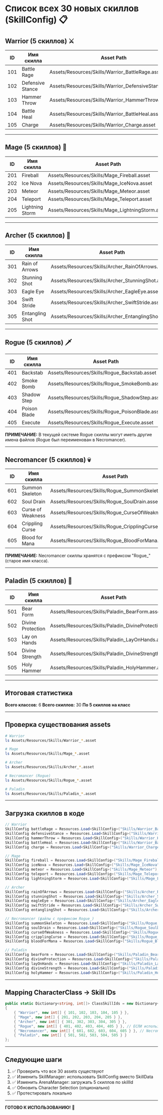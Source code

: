 # Список всех 30 новых скиллов (SkillConfig) 📋

## Warrior (5 скиллов) ⚔️

| ID  | Имя скилла | Asset Path |
|-----|------------|------------|
| 101 | Battle Rage | Assets/Resources/Skills/Warrior_BattleRage.asset |
| 102 | Defensive Stance | Assets/Resources/Skills/Warrior_DefensiveStance.asset |
| 103 | Hammer Throw | Assets/Resources/Skills/Warrior_HammerThrow.asset |
| 104 | Battle Heal | Assets/Resources/Skills/Warrior_BattleHeal.asset |
| 105 | Charge | Assets/Resources/Skills/Warrior_Charge.asset |

---

## Mage (5 скиллов) 🔮

| ID  | Имя скилла | Asset Path |
|-----|------------|------------|
| 201 | Fireball | Assets/Resources/Skills/Mage_Fireball.asset |
| 202 | Ice Nova | Assets/Resources/Skills/Mage_IceNova.asset |
| 203 | Meteor | Assets/Resources/Skills/Mage_Meteor.asset |
| 204 | Teleport | Assets/Resources/Skills/Mage_Teleport.asset |
| 205 | Lightning Storm | Assets/Resources/Skills/Mage_LightningStorm.asset |

---

## Archer (5 скиллов) 🏹

| ID  | Имя скилла | Asset Path |
|-----|------------|------------|
| 301 | Rain of Arrows | Assets/Resources/Skills/Archer_RainOfArrows.asset |
| 302 | Stunning Shot | Assets/Resources/Skills/Archer_StunningShot.asset |
| 303 | Eagle Eye | Assets/Resources/Skills/Archer_EagleEye.asset |
| 304 | Swift Stride | Assets/Resources/Skills/Archer_SwiftStride.asset |
| 305 | Entangling Shot | Assets/Resources/Skills/Archer_EntanglingShot.asset |

---

## Rogue (5 скиллов) 🗡️

| ID  | Имя скилла | Asset Path |
|-----|------------|------------|
| 401 | Backstab | Assets/Resources/Skills/Rogue_Backstab.asset |
| 402 | Smoke Bomb | Assets/Resources/Skills/Rogue_SmokeBomb.asset |
| 403 | Shadow Step | Assets/Resources/Skills/Rogue_ShadowStep.asset |
| 404 | Poison Blade | Assets/Resources/Skills/Rogue_PoisonBlade.asset |
| 405 | Execute | Assets/Resources/Skills/Rogue_Execute.asset |

**ПРИМЕЧАНИЕ:** В текущей системе Rogue скиллы могут иметь другие имена файлов (Rogue был переименован в Necromancer).

---

## Necromancer (5 скиллов) 💀

| ID  | Имя скилла | Asset Path |
|-----|------------|------------|
| 601 | Summon Skeleton | Assets/Resources/Skills/Rogue_SummonSkeletons.asset |
| 602 | Soul Drain | Assets/Resources/Skills/Rogue_SoulDrain.asset |
| 603 | Curse of Weakness | Assets/Resources/Skills/Rogue_CurseOfWeakness.asset |
| 604 | Crippling Curse | Assets/Resources/Skills/Rogue_CripplingCurse.asset |
| 605 | Blood for Mana | Assets/Resources/Skills/Rogue_BloodForMana.asset |

**ПРИМЕЧАНИЕ:** Necromancer скиллы хранятся с префиксом "Rogue_" (старое имя класса).

---

## Paladin (5 скиллов) 🐻

| ID  | Имя скилла | Asset Path |
|-----|------------|------------|
| 501 | Bear Form | Assets/Resources/Skills/Paladin_BearForm.asset |
| 502 | Divine Protection | Assets/Resources/Skills/Paladin_DivineProtection.asset |
| 503 | Lay on Hands | Assets/Resources/Skills/Paladin_LayOnHands.asset |
| 504 | Divine Strength | Assets/Resources/Skills/Paladin_DivineStrength.asset |
| 505 | Holy Hammer | Assets/Resources/Skills/Paladin_HolyHammer.asset |

---

## Итоговая статистика

**Всего классов:** 6
**Всего скиллов:** 30
**По 5 скиллов на класс**

---

## Проверка существования assets

```bash
# Warrior
ls Assets/Resources/Skills/Warrior_*.asset

# Mage
ls Assets/Resources/Skills/Mage_*.asset

# Archer
ls Assets/Resources/Skills/Archer_*.asset

# Necromancer (Rogue)
ls Assets/Resources/Skills/Rogue_*.asset

# Paladin
ls Assets/Resources/Skills/Paladin_*.asset
```

---

## Загрузка скиллов в коде

```csharp
// Warrior
SkillConfig battleRage = Resources.Load<SkillConfig>("Skills/Warrior_BattleRage");
SkillConfig defensiveStance = Resources.Load<SkillConfig>("Skills/Warrior_DefensiveStance");
SkillConfig hammerThrow = Resources.Load<SkillConfig>("Skills/Warrior_HammerThrow");
SkillConfig battleHeal = Resources.Load<SkillConfig>("Skills/Warrior_BattleHeal");
SkillConfig charge = Resources.Load<SkillConfig>("Skills/Warrior_Charge");

// Mage
SkillConfig fireball = Resources.Load<SkillConfig>("Skills/Mage_Fireball");
SkillConfig iceNova = Resources.Load<SkillConfig>("Skills/Mage_IceNova");
SkillConfig meteor = Resources.Load<SkillConfig>("Skills/Mage_Meteor");
SkillConfig teleport = Resources.Load<SkillConfig>("Skills/Mage_Teleport");
SkillConfig lightningStorm = Resources.Load<SkillConfig>("Skills/Mage_LightningStorm");

// Archer
SkillConfig rainOfArrows = Resources.Load<SkillConfig>("Skills/Archer_RainOfArrows");
SkillConfig stunningShot = Resources.Load<SkillConfig>("Skills/Archer_StunningShot");
SkillConfig eagleEye = Resources.Load<SkillConfig>("Skills/Archer_EagleEye");
SkillConfig swiftStride = Resources.Load<SkillConfig>("Skills/Archer_SwiftStride");
SkillConfig entanglingShot = Resources.Load<SkillConfig>("Skills/Archer_EntanglingShot");

// Necromancer (файлы с префиксом Rogue_)
SkillConfig summonSkeleton = Resources.Load<SkillConfig>("Skills/Rogue_SummonSkeletons");
SkillConfig soulDrain = Resources.Load<SkillConfig>("Skills/Rogue_SoulDrain");
SkillConfig curseOfWeakness = Resources.Load<SkillConfig>("Skills/Rogue_CurseOfWeakness");
SkillConfig cripplingCurse = Resources.Load<SkillConfig>("Skills/Rogue_CripplingCurse");
SkillConfig bloodForMana = Resources.Load<SkillConfig>("Skills/Rogue_BloodForMana");

// Paladin
SkillConfig bearForm = Resources.Load<SkillConfig>("Skills/Paladin_BearForm");
SkillConfig divineProtection = Resources.Load<SkillConfig>("Skills/Paladin_DivineProtection");
SkillConfig layOnHands = Resources.Load<SkillConfig>("Skills/Paladin_LayOnHands");
SkillConfig divineStrength = Resources.Load<SkillConfig>("Skills/Paladin_DivineStrength");
SkillConfig holyHammer = Resources.Load<SkillConfig>("Skills/Paladin_HolyHammer");
```

---

## Mapping CharacterClass → Skill IDs

```csharp
public static Dictionary<string, int[]> ClassSkillIds = new Dictionary<string, int[]>()
{
    { "Warrior", new int[] { 101, 102, 103, 104, 105 } },
    { "Mage", new int[] { 201, 202, 203, 204, 205 } },
    { "Archer", new int[] { 301, 302, 303, 304, 305 } },
    { "Rogue", new int[] { 401, 402, 403, 404, 405 } }, // ЕСЛИ используется Rogue
    { "Necromancer", new int[] { 601, 602, 603, 604, 605 } }, // Necromancer
    { "Paladin", new int[] { 501, 502, 503, 504, 505 } }
};
```

---

## Следующие шаги

1. ✅ Проверить что все 30 assets существуют
2. ✅ Изменить SkillManager: использовать SkillConfig вместо SkillData
3. ✅ Изменить ArenaManager: загружать 5 скиллов по skillId
4. ✅ Обновить Character Selection (опционально)
5. ✅ Протестировать локально

---

**ГОТОВО К ИСПОЛЬЗОВАНИЮ!** 🚀
